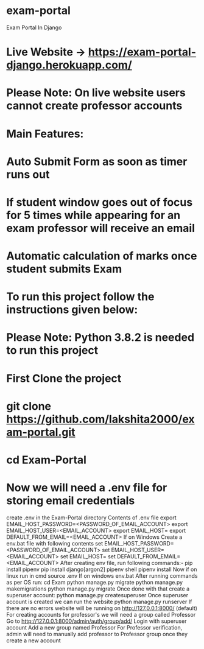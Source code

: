# exam-portal
Exam Portal In Django
# Live Website -> https://exam-portal-django.herokuapp.com/
# Please Note: On live website users cannot create professor accounts
# Main Features:
# Auto Submit Form as soon as timer runs out
# If student window goes out of focus for 5 times while appearing for an exam professor will receive an email
# Automatic calculation of marks once student submits Exam
# To run this project follow the instructions given below:
# Please Note: Python 3.8.2 is needed to run this project
# First Clone the project
# git clone https://github.com/lakshita2000/exam-portal.git
# cd Exam-Portal
# Now we will need a .env file for storing email credentials
create .env in the Exam-Portal directory
Contents of .env file
export EMAIL_HOST_PASSWORD=<PASSWORD_OF_EMAIL_ACCOUNT>
export EMAIL_HOST_USER=<EMAIL_ACCOUNT>
export EMAIL_HOST=<SMTP>
export DEFAULT_FROM_EMAIL=<EMAIL_ACCOUNT>
If on Windows
Create a env.bat file with following contents
set EMAIL_HOST_PASSWORD=<PASSWORD_OF_EMAIL_ACCOUNT>
set EMAIL_HOST_USER=<EMAIL_ACCOUNT>
set EMAIL_HOST=<SMTP>
set DEFAULT_FROM_EMAIL=<EMAIL_ACCOUNT>
After creating env file, run following commands:-
pip install pipenv
pip install django[argon2]
pipenv shell
pipenv install
Now if on linux run in cmd
source .env
If on windows
env.bat
After running commands as per OS run:
cd Exam
python manage.py migrate
python manage.py makemigrations
python manage.py migrate
Once done with that create a superuser account:
python manage.py createsuperuser
Once superuser account is created we can run the website
python manage.py runserver
If there are no errors website will be running on http://127.0.0.1:8000/ (default)
For creating accounts for professor's we will need a group called Professor
Go to http://127.0.0.1:8000/admin/auth/group/add/
Login with superuser account
Add a new group named Professor
For Professor verification, admin will need to manually add professor to Professor group once they create a new account
